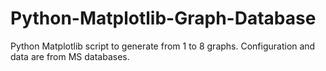 # Python-Matplotlib-Graph-Database
Python Matplotlib script to generate from 1 to 8 graphs. Configuration and data are from MS databases.
